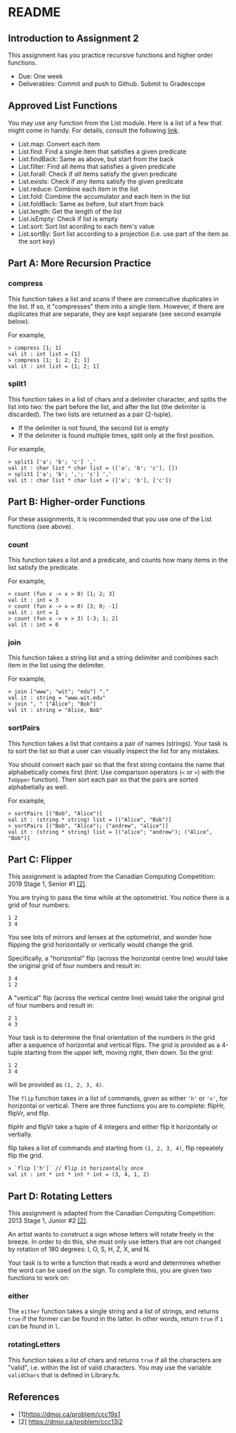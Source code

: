 # README

## Introduction to Assignment 2

This assignment has you practice recursive functions and higher order functions.

- Due: One week
- Deliverables: Commit and push to Github. Submit to Gradescope

## Approved List Functions

You may use any function from the List module. Here is a list of a few that might come in handy. For details, consult the following [link](https://fsharp.github.io/fsharp-core-docs/reference/fsharp-collections-listmodule.html).

- List.map: Convert each item
- List.find: Find a single item that satisfies a given predicate
- List.findBack: Same as above, but start from the back
- List.filter: Find all items that satisfies a given predicate
- List.forall: Check if *all* items satisfy the given predicate
- List.exists: Check if *any* items satisfy the given predicate
- List.reduce: Combine each item in the list
- List.fold: Combine the accumulator and each item in the list
- List.foldBack: Same as before, but start from back
- List.length: Get the length of the list
- List.isEmpty: Check if list is empty
- List.sort: Sort list acording to each item's value
- List.sortBy: Sort list according to a projection (i.e. use part of the item as the sort key)

## Part A: More Recursion Practice

### compress

This function takes a list and scans if there are consecutive duplicates in the list. If so, it "compresses" them into a single item. However, if there are duplicates that are separate, they are kept separate (see second example below).

For example,

    > compress [1; 1]
    val it : int list = [1]
    > compress [1; 1; 2; 2; 1]
    val it : int list = [1; 2; 1]

### split1

This function takes in a list of chars and a delimiter character, and splits the list into two: the part before the list, and after the list (the delimiter is discarded). The two lists are returned as a pair (2-tuple).

- If the delimiter is not found, the second list is empty
- If the delimiter is found multiple times, split only at the first position.

For example,

    > split1 ['a'; 'b'; 'c'] ','
    val it : char list * char list = (['a'; 'b'; 'c'], [])
    > split1 ['a'; 'b'; ','; 'c'] ','
    val it : char list * char list = (['a'; 'b'], ['c'])

## Part B: Higher-order Functions

For these assignments, it is recommended that you use one of the List functions (see above).

### count

This function takes a list and a predicate, and counts how many items in the list satisfy the predicate.

For example,

    > count (fun x -> x > 0) [1; 2; 3]
    val it : int = 3
    > count (fun x -> x = 0) [3; 0; -1]
    val it : int = 1
    > count (fun x -> x > 3) [-3; 1; 2]
    val it : int = 0

### join

This function takes a string list and a string delimiter and combines each item in the list using the delimiter.

For example,

    > join ["www"; "wit"; "edu"] "."
    val it : string = "www.wit.edu"
    > join ", " ["Alice"; "Bob"]
    val it : string = "Alice, Bob"

### sortPairs

This function takes a list that contains a pair of names (strings). Your task is to sort the list so that a user can visually inspect the list for any mistakes.

You should convert each pair so that the first string contains the name that alphabetically comes first (hint: Use comparison operators (`<` or `>`) with the `ToUpper` function). Then sort each pair so that the pairs are sorted alphabetially as well.

For example,

    > sortPairs [("Bob", "Alice")]
    val it : (string * string) list = [("Alice", "Bob")]
    > sortPairs [("Bob", "Alice"); ("andrew", "alice")]
    val it : (string * string) list = [("alice"; "andrew"); ("Alice", "Bob")]

## Part C: Flipper

This assignment is adapted from the Canadian Computing Competition: 2019 Stage 1, Senior #1 [[2]](#ref2).

You are trying to pass the time while at the optometrist. You notice there is a grid of four numbers:

    1 2
    3 4

You see lots of mirrors and lenses at the optometrist, and wonder how flipping the grid horizontally or vertically would change the grid.

Specifically, a "horizontal" flip (across the horizontal centre line) would take the original grid of four numbers and result in:

    3 4
    1 2

A "vertical" flip (across the vertical centre line) would take the original grid of four numbers and result in:

    2 1
    4 3

Your task is to determine the final orientation of the numbers in the grid after a sequence of horizontal and vertical flips. The grid is provided as a 4-tuple starting from the upper left, moving right, then down. So the grid:

    1 2
    3 4

will be provided as `(1, 2, 3, 4)`.

The `flip` function takes in a list of commands, given as either `'h'` or `'v'`, for horizontal or vertical. There are three functions you are to complete: flipHr, flipVr, and flip.

flipHr and flipVr take a tuple of 4 integers and either flip it horizontally or vertially.

flip takes a list of commands and starting from `(1, 2, 3, 4)`, flip repeately flip the grid.

    > `flip ['h']` // Flip it horizontally once
    val it : int * int * int * int = (3, 4, 1, 2)

## Part D: Rotating Letters

This assignment is adapted from the Canadian Computing Competition: 2013 Stage 1, Junior #2 [[2]](#ref2).

An artist wants to construct a sign whose letters will rotate freely in the breeze. In order to do this, she must only use letters that are not changed by rotation of 180 degrees: I, O, S, H, Z, X, and N.

Your task is to write a function that reads a word and determines whether the word can be used on the sign. To complete this, you are given two functions to work on:

### either

The `either` function takes a single string and a list of strings, and returns `true` if the former can be found in the latter. In other words, return `true` if `i` can be found in `l`.

### rotatingLetters

This function takes a list of chars and returns `true` if all the characters are "valid", i.e. within the list of valid characters. You may use the variable `validChars` that is defined in Library.fs.

## References

- <a id="ref1">[1]</a>https://dmoj.ca/problem/ccc19s1
- <a id="ref2">[2]</a> https://dmoj.ca/problem/ccc13j2
